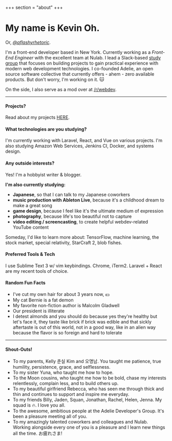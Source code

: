 +++
section = "about"
+++

# My name is Kevin Oh.

Or, *[@aflashyrhetoric](http://twitter.com/aflashyrhetoric)*.

I'm a front-end developer based in New York. Currently working as a *Front-End Engineer* with the excellent team at Nulab. I lead a Slack-based [ study group](/projects/adg) that focuses on building projects to gain practical experience with modern web development technologies. I co-founded Adelie, an open source software collective that currently offers - ahem - zero available products. But don't worry, I'm working on it. :cat:

On the side, I also serve as a mod over at [/r/webdev](https://reddit.com/r/webdev).

---
#### Projects?

Read about my projects [HERE](/projects).

#### What technologies are you studying?

I'm currently working with Laravel, React, and Vue on various projects.
I'm also studying Amazon Web Services, Jenkins CI, Docker, and systems design.

#### Any outside interests?

Yes! I'm a hobbyist writer & blogger.

**I'm also currently studying:**

- **Japanese**, so that I can talk to my Japanese coworkers
- **music production with Ableton Live**, because it's a childhood dream to make a great song
- **game design**, because I feel like it's the ultimate medium of expression
- **photography**, because life's too beautiful not to capture
- **video editing / screencasting**, to create helpful webdev-related YouTube content

Someday, I'd like to learn more about: TensorFlow, machine learning, the stock market, special relativity, StarCraft 2, blob fishes.

#### Preferred Tools & Tech

I use Sublime Text 3 w/ vim keybindings. Chrome, iTerm2. Laravel + React are my recent tools of choice.

#### Random Fun Facts
- I've cut my own hair for about 3 years now, :dollar:
- My cat Bernie is a fat demon
- My favorite non-fiction author is Malcolm Gladwell
- Our president is illiterate
- I detest almonds and you should do because yes they're healthy but let's face it, they taste like brick if brick was edible and that sickly aftertaste is out of this world, not in a good way, like in an alien way because the flavor is so foreign and hard to tolerate

---

#### Shout-Outs!
- To my parents, Kelly 춘실 Kim and 오명남. You taught me patience, true humility, persistence, grace, and selflessness. 
- To my sister Yuna, who taught me how to hope.
- To the Moon cousins, who taught me how to be bold, chase my interests relentlessly, complain less, and to build others up.
- To my beautiful girlfriend Rebecca, who has seen me through thick and thin and continues to support and inspire me everyday.
- To my friends Billy, Jaden, Squan, Jonathan, Rachel, Helen, Jenna. My squad is :fire:. I love you all.
- To the awesome, ambitious people at the Adelie Developer's Group. It's been a pleasure meeting all of you.
- To my amazingly talented coworkers and colleagues and Nulab. Working alongside every one of you is a pleasure and I learn new things all the time. お疲れさま!
